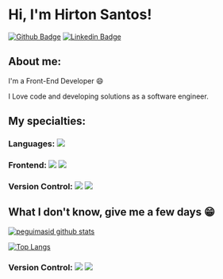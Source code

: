 
# Hi, I'm Hirton Santos!

[![Github Badge](https://img.shields.io/badge/-Github-000?style=flat-square&logo=Github&logoColor=white&link=https://github.com/hirtonsantos)](https://github.com/hirtonsantos)
[![Linkedin Badge](https://img.shields.io/badge/-LinkedIn-blue?style=flat-square&logo=Linkedin&logoColor=white&link=https://www.linkedin.com/in/hirton-silva-evangelista-santos//)](https://www.linkedin.com/in/hirton-silva-evangelista-santos//)


## About me:

I'm a Front-End Developer :smile:

I Love code and developing solutions as a software engineer.  

## My specialties:

### Languages: <img src="https://img.shields.io/badge/javascript%20-%23323330.svg?&style=for-the-badge&logo=javascript&logoColor=%23F7DF1E"/>

### Frontend: <img src="https://img.shields.io/badge/html5%20-%23E34F26.svg?&style=for-the-badge&logo=html5&logoColor=white"/> <img src="https://img.shields.io/badge/css3%20-%231572B6.svg?&style=for-the-badge&logo=css3&logoColor=white"/>

### Version Control: <img src="https://img.shields.io/badge/git%20-F05032.svg?&style=for-the-badge&logo=git&logoColor=white"/> <img src="https://img.shields.io/badge/github%20-%23121011.svg?&style=for-the-badge&logo=github&logoColor=white"/>

## What I don't know, give me a few days 😁

[![peguimasid github stats](https://github-readme-stats.vercel.app/api?username=hirtonsantos&show_icons=true&title_color=fff&icon_color=37aaff&text_color=f8f8f2&bg_color=171c24)](https://github.com/hirtonsantos)

[![Top Langs](https://github-readme-stats.vercel.app/api/top-langs/?username=hirtonsantos&layout=compact&title_color=fff&text_color=f8f8f2&hide=java&bg_color=171c24)](https://github.com/hirtonsantos)

### Version Control: <img src="https://img.shields.io/badge/git%20-F05032.svg?&style=for-the-badge&logo=git&logoColor=white"/> <img src="https://img.shields.io/badge/github%20-%23121011.svg?&style=for-the-badge&logo=github&logoColor=white"/>
